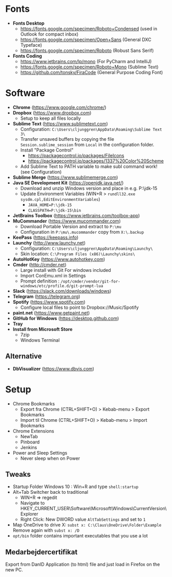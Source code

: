 # Fonts

* **Fonts Desktop**
  * https://fonts.google.com/specimen/Roboto+Condensed (used in Outlook for compact inbox)
  * https://fonts.google.com/specimen/Open+Sans (General DXC Typeface)
  * https://fonts.google.com/specimen/Roboto (Robust Sans Serif)
* **Fonts Coding**
  * https://www.jetbrains.com/lp/mono (For PyCharm and IntelliJ)
  * https://fonts.google.com/specimen/Roboto+Mono (Sublime Text)
  * https://github.com/tonsky/FiraCode (General Purpose Coding Font)

# Software

* **Chrome** (https://www.google.com/chrome/)
* **Dropbox** (https://www.dropbox.com)
  * Setup to keep all files locally
* **Sublime Text** (https://www.sublimetext.com)  
  * Configuration: ```C:\Users\cljunggren\AppData\Roaming\Sublime Text 3\```
  * Transfer unsaved buffers by copying the file ```Session.sublime_session``` from ```Local``` in the configuration folder.
  * Install "Package Control"
    * https://packagecontrol.io/packages/FileIcons
    * https://packagecontrol.io/packages/1337%20Color%20Scheme
  * Add Sublime Text to PATH variable to make subl command work! (see Configuration)
* **Sublime Merge** (https://www.sublimemerge.com)
* **Java SE Development Kit** (https://openjdk.java.net/)
  * Download and unzip Windows version and place in e.g. P:\jdk-15
  * Update Environment Variables (WIN+R > ```rundll32.exe sysdm.cpl,EditEnvironmentVariables```)
    * ```JAVA_HOME=P:\jdk-15```
    * ```CLASSPATH=P:\jdk-15\bin```
* **JetBrains Toolbox** (https://www.jetbrains.com/toolbox-app)
* **MuCommander** (https://www.mucommander.com)
  * Download Portable Version and extract to ```P:\mu```
  * Configuration in ```P:\mu\.mucommander``` copy from ```X:\.backup```
* **KeePass** (https://keepass.info)
* **Launchy** (http://www.launchy.net)
  * Configuration: ```C:\Users\cljunggren\AppData\Roaming\Launchy\```
  * Skin location: ```C:\Program Files (x86)\Launchy\skins\```
* **AutoHotKey** (https://www.autohotkey.com)
* **Cmder** (http://cmder.net)  
  * Large install with Git For windows included
  * Import ConEmu.xml in Settings
  * Prompt definition : ```/opt/cmder/vendor/git-for-windows/etc/profile.d/git-prompt-lua```
* **Slack** (https://slack.com/downloads/windows)
* **Telegram** (https://telegram.org)
* **Spotify** (https://www.spotify.com)
  * Configure local files to point to Dropbox://Music/Spotify
* **paint.net** (https://www.getpaint.net)
* **GitHub for Windows** (https://desktop.github.com)
* **Tray**
* **Install from Microsoft Store**
  * 7zip
  * Windows Terminal

## Alternative

* **DbVisualizer** (https://www.dbvis.com)

# Setup

* Chrome Bookmarks
  * Export fra Chrome (CTRL+SHIFT+O) > Kebab-menu > Export Bookmarks
  * Import til Chrome (CTRL+SHIFT+O) > Kebab-menu > Import Bookmarks
* Chrome Extensions
  * NewTab
  * Pinboard
  * Jenkins
* Power and Sleep Settings
  * Never sleep when on Power

## Tweaks

* Startup Folder Windows 10 : Win+R and type ```shell:startup```
* Alt+Tab Switcher back to traditional
  * WIN+R => regedit
  * Navigate to HKEY_CURRENT_USER\Software\Microsoft\Windows\CurrentVersion\Explorer
  * Right Click: New DWORD value ```AltTabSettings``` and set to ```1```
* Map OneDrive to drive X: ```subst x: C:\Claus\OneDrive\Folder\Example``` Remove again with ```subst x: /D```
* ```opt/bin``` folder contains important executables that you use a lot

## Medarbejdercertifikat

Export from DanID Application (to html) file and just load in Firefox on the new PC.
